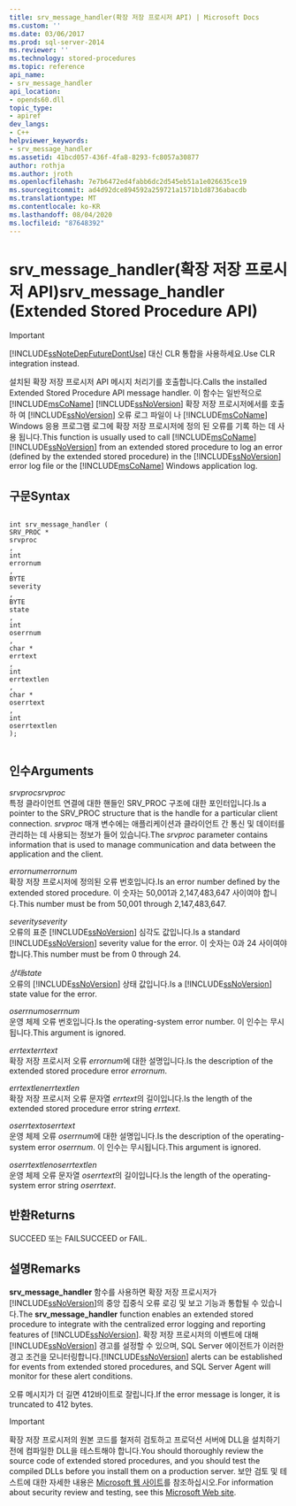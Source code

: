```yaml
---
title: srv_message_handler(확장 저장 프로시저 API) | Microsoft Docs
ms.custom: ''
ms.date: 03/06/2017
ms.prod: sql-server-2014
ms.reviewer: ''
ms.technology: stored-procedures
ms.topic: reference
api_name:
- srv_message_handler
api_location:
- opends60.dll
topic_type:
- apiref
dev_langs:
- C++
helpviewer_keywords:
- srv_message_handler
ms.assetid: 41bcd057-436f-4fa8-8293-fc8057a30877
author: rothja
ms.author: jroth
ms.openlocfilehash: 7e7b6472ed4fabb6dc2d545eb51a1e026635ce19
ms.sourcegitcommit: ad4d92dce894592a259721a1571b1d8736abacdb
ms.translationtype: MT
ms.contentlocale: ko-KR
ms.lasthandoff: 08/04/2020
ms.locfileid: "87648392"
---
```

# <a name="srv_message_handler-extended-stored-procedure-api"></a><span data-ttu-id="46cef-102">srv_message_handler(확장 저장 프로시저 API)</span><span class="sxs-lookup"><span data-stu-id="46cef-102">srv_message_handler (Extended Stored Procedure API)</span></span>
    
> [!IMPORTANT]  
>  [!INCLUDE[ssNoteDepFutureDontUse](../../includes/ssnotedepfuturedontuse-md.md)] <span data-ttu-id="46cef-103">대신 CLR 통합을 사용하세요.</span><span class="sxs-lookup"><span data-stu-id="46cef-103">Use CLR integration instead.</span></span>  
  
 <span data-ttu-id="46cef-104">설치된 확장 저장 프로시저 API 메시지 처리기를 호출합니다.</span><span class="sxs-lookup"><span data-stu-id="46cef-104">Calls the installed Extended Stored Procedure API message handler.</span></span> <span data-ttu-id="46cef-105">이 함수는 일반적으로 [!INCLUDE[msCoName](../../includes/msconame-md.md)] [!INCLUDE[ssNoVersion](../../includes/ssnoversion-md.md)] 확장 저장 프로시저에서를 호출 하 여 [!INCLUDE[ssNoVersion](../../includes/ssnoversion-md.md)] 오류 로그 파일이 나 [!INCLUDE[msCoName](../../includes/msconame-md.md)] Windows 응용 프로그램 로그에 확장 저장 프로시저에 정의 된 오류를 기록 하는 데 사용 됩니다.</span><span class="sxs-lookup"><span data-stu-id="46cef-105">This function is usually used to call [!INCLUDE[msCoName](../../includes/msconame-md.md)] [!INCLUDE[ssNoVersion](../../includes/ssnoversion-md.md)] from an extended stored procedure to log an error (defined by the extended stored procedure) in the [!INCLUDE[ssNoVersion](../../includes/ssnoversion-md.md)] error log file or the [!INCLUDE[msCoName](../../includes/msconame-md.md)] Windows application log.</span></span>  
  
## <a name="syntax"></a><span data-ttu-id="46cef-106">구문</span><span class="sxs-lookup"><span data-stu-id="46cef-106">Syntax</span></span>  
  
```  
  
int srv_message_handler (  
SRV_PROC *  
srvproc  
,  
int  
errornum  
,  
BYTE   
severity  
,  
BYTE  
state  
,  
int  
oserrnum  
,  
char *  
errtext  
,  
int  
errtextlen  
,  
char *  
oserrtext  
,  
int  
oserrtextlen  
);  
  
```  
  
## <a name="arguments"></a><span data-ttu-id="46cef-107">인수</span><span class="sxs-lookup"><span data-stu-id="46cef-107">Arguments</span></span>  
 <span data-ttu-id="46cef-108">*srvproc*</span><span class="sxs-lookup"><span data-stu-id="46cef-108">*srvproc*</span></span>  
 <span data-ttu-id="46cef-109">특정 클라이언트 연결에 대한 핸들인 SRV_PROC 구조에 대한 포인터입니다.</span><span class="sxs-lookup"><span data-stu-id="46cef-109">Is a pointer to the SRV_PROC structure that is the handle for a particular client connection.</span></span> <span data-ttu-id="46cef-110">*srvproc* 매개 변수에는 애플리케이션과 클라이언트 간 통신 및 데이터를 관리하는 데 사용되는 정보가 들어 있습니다.</span><span class="sxs-lookup"><span data-stu-id="46cef-110">The *srvproc* parameter contains information that is used to manage communication and data between the application and the client.</span></span>  
  
 <span data-ttu-id="46cef-111">*errornum*</span><span class="sxs-lookup"><span data-stu-id="46cef-111">*errornum*</span></span>  
 <span data-ttu-id="46cef-112">확장 저장 프로시저에 정의된 오류 번호입니다.</span><span class="sxs-lookup"><span data-stu-id="46cef-112">Is an error number defined by the extended stored procedure.</span></span> <span data-ttu-id="46cef-113">이 숫자는 50,001과 2,147,483,647 사이여야 합니다.</span><span class="sxs-lookup"><span data-stu-id="46cef-113">This number must be from 50,001 through 2,147,483,647.</span></span>  
  
 <span data-ttu-id="46cef-114">*severity*</span><span class="sxs-lookup"><span data-stu-id="46cef-114">*severity*</span></span>  
 <span data-ttu-id="46cef-115">오류의 표준 [!INCLUDE[ssNoVersion](../../includes/ssnoversion-md.md)] 심각도 값입니다.</span><span class="sxs-lookup"><span data-stu-id="46cef-115">Is a standard [!INCLUDE[ssNoVersion](../../includes/ssnoversion-md.md)] severity value for the error.</span></span> <span data-ttu-id="46cef-116">이 숫자는 0과 24 사이여야 합니다.</span><span class="sxs-lookup"><span data-stu-id="46cef-116">This number must be from 0 through 24.</span></span>  
  
 <span data-ttu-id="46cef-117">*상태*</span><span class="sxs-lookup"><span data-stu-id="46cef-117">*state*</span></span>  
 <span data-ttu-id="46cef-118">오류의 [!INCLUDE[ssNoVersion](../../includes/ssnoversion-md.md)] 상태 값입니다.</span><span class="sxs-lookup"><span data-stu-id="46cef-118">Is a [!INCLUDE[ssNoVersion](../../includes/ssnoversion-md.md)] state value for the error.</span></span>  
  
 <span data-ttu-id="46cef-119">*oserrnum*</span><span class="sxs-lookup"><span data-stu-id="46cef-119">*oserrnum*</span></span>  
 <span data-ttu-id="46cef-120">운영 체제 오류 번호입니다.</span><span class="sxs-lookup"><span data-stu-id="46cef-120">Is the operating-system error number.</span></span> <span data-ttu-id="46cef-121">이 인수는 무시됩니다.</span><span class="sxs-lookup"><span data-stu-id="46cef-121">This argument is ignored.</span></span>  
  
 <span data-ttu-id="46cef-122">*errtext*</span><span class="sxs-lookup"><span data-stu-id="46cef-122">*errtext*</span></span>  
 <span data-ttu-id="46cef-123">확장 저장 프로시저 오류 *errornum*에 대한 설명입니다.</span><span class="sxs-lookup"><span data-stu-id="46cef-123">Is the description of the extended stored procedure error *errornum*.</span></span>  
  
 <span data-ttu-id="46cef-124">*errtextlen*</span><span class="sxs-lookup"><span data-stu-id="46cef-124">*errtextlen*</span></span>  
 <span data-ttu-id="46cef-125">확장 저장 프로시저 오류 문자열 *errtext*의 길이입니다.</span><span class="sxs-lookup"><span data-stu-id="46cef-125">Is the length of the extended stored procedure error string *errtext*.</span></span>  
  
 <span data-ttu-id="46cef-126">*oserrtext*</span><span class="sxs-lookup"><span data-stu-id="46cef-126">*oserrtext*</span></span>  
 <span data-ttu-id="46cef-127">운영 체제 오류 *oserrnum*에 대한 설명입니다.</span><span class="sxs-lookup"><span data-stu-id="46cef-127">Is the description of the operating-system error *oserrnum*.</span></span> <span data-ttu-id="46cef-128">이 인수는 무시됩니다.</span><span class="sxs-lookup"><span data-stu-id="46cef-128">This argument is ignored.</span></span>  
  
 <span data-ttu-id="46cef-129">*oserrtextlen*</span><span class="sxs-lookup"><span data-stu-id="46cef-129">*oserrtextlen*</span></span>  
 <span data-ttu-id="46cef-130">운영 체제 오류 문자열 *oserrtext*의 길이입니다.</span><span class="sxs-lookup"><span data-stu-id="46cef-130">Is the length of the operating-system error string *oserrtext*.</span></span>  
  
## <a name="returns"></a><span data-ttu-id="46cef-131">반환</span><span class="sxs-lookup"><span data-stu-id="46cef-131">Returns</span></span>  
 <span data-ttu-id="46cef-132">SUCCEED 또는 FAIL</span><span class="sxs-lookup"><span data-stu-id="46cef-132">SUCCEED or FAIL.</span></span>  
  
## <a name="remarks"></a><span data-ttu-id="46cef-133">설명</span><span class="sxs-lookup"><span data-stu-id="46cef-133">Remarks</span></span>  
 <span data-ttu-id="46cef-134">**srv_message_handler** 함수를 사용하면 확장 저장 프로시저가 [!INCLUDE[ssNoVersion](../../includes/ssnoversion-md.md)]의 중앙 집중식 오류 로깅 및 보고 기능과 통합될 수 있습니다.</span><span class="sxs-lookup"><span data-stu-id="46cef-134">The **srv_message_handler** function enables an extended stored procedure to integrate with the centralized error logging and reporting features of [!INCLUDE[ssNoVersion](../../includes/ssnoversion-md.md)].</span></span> <span data-ttu-id="46cef-135">확장 저장 프로시저의 이벤트에 대해 [!INCLUDE[ssNoVersion](../../includes/ssnoversion-md.md)] 경고를 설정할 수 있으며, SQL Server 에이전트가 이러한 경고 조건을 모니터링합니다.</span><span class="sxs-lookup"><span data-stu-id="46cef-135">[!INCLUDE[ssNoVersion](../../includes/ssnoversion-md.md)] alerts can be established for events from extended stored procedures, and SQL Server Agent will monitor for these alert conditions.</span></span>  
  
 <span data-ttu-id="46cef-136">오류 메시지가 더 길면 412바이트로 잘립니다.</span><span class="sxs-lookup"><span data-stu-id="46cef-136">If the error message is longer, it is truncated to 412 bytes.</span></span>  
  
> [!IMPORTANT]  
>  <span data-ttu-id="46cef-137">확장 저장 프로시저의 원본 코드를 철저히 검토하고 프로덕션 서버에 DLL을 설치하기 전에 컴파일한 DLL을 테스트해야 합니다.</span><span class="sxs-lookup"><span data-stu-id="46cef-137">You should thoroughly review the source code of extended stored procedures, and you should test the compiled DLLs before you install them on a production server.</span></span> <span data-ttu-id="46cef-138">보안 검토 및 테스트에 대한 자세한 내용은 [Microsoft 웹 사이트](https://go.microsoft.com/fwlink/?LinkID=54761&amp;clcid=0x409https://msdn.microsoft.com/security/)를 참조하십시오.</span><span class="sxs-lookup"><span data-stu-id="46cef-138">For information about security review and testing, see this [Microsoft Web site](https://go.microsoft.com/fwlink/?LinkID=54761&amp;clcid=0x409https://msdn.microsoft.com/security/).</span></span>  
  
  
